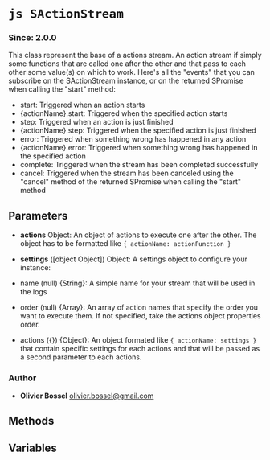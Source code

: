 


<!-- @namespace    sugar.js.stream -->

# ```js SActionStream ```
### Since: 2.0.0

This class represent the base of a actions stream.
An action stream if simply some functions that are called one after the other
and that pass to each other some value(s) on which to work.
Here's all the "events" that you can subscribe on the SActionStream instance, or on the returned SPromise when calling the "start" method:
- start: Triggered when an action starts
- {actionName}.start: Triggered when the specified action starts
- step: Triggered when an action is just finished
- {actionName}.step: Triggered when the specified action is just finished
- error: Triggered when something wrong has happened in any action
- {actionName}.error: Triggered when something wrong has happened in the specified action
- complete: Triggered when the stream has been completed successfully
- cancel: Triggered when the stream has been canceled using the "cancel" method of the returned SPromise when calling the "start" method

## Parameters

- **actions**  Object: An object of actions to execute one after the other. The object has to be formatted like ```{ actionName: actionFunction }```

- **settings** ([object Object]) Object: A settings object to configure your instance:
- name (null) {String}: A simple name for your stream that will be used in the logs
- order (null) {Array}: An array of action names that specify the order you want to execute them. If not specified, take the actions object properties order.
- actions ({}) {Object}: An object formated like ```{ actionName: settings }``` that contain specific settings for each actions and that will be passed as a second parameter to each actions.




### Author
- **Olivier Bossel** <a href="mailto:olivier.bossel@gmail.com">olivier.bossel@gmail.com</a> 


## Methods



## Variables


